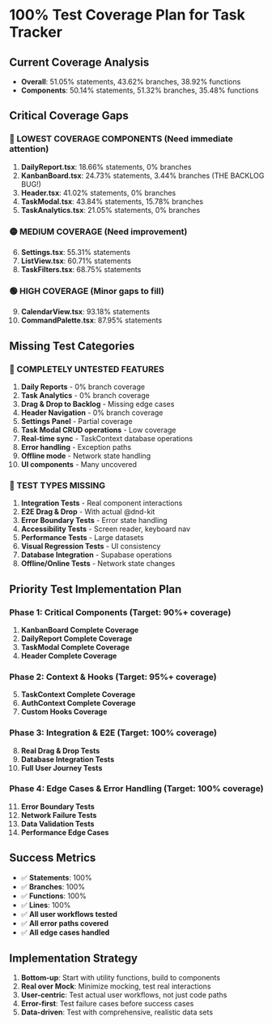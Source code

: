 # 100% Test Coverage Plan for Task Tracker

## Current Coverage Analysis
- **Overall**: 51.05% statements, 43.62% branches, 38.92% functions
- **Components**: 50.14% statements, 51.32% branches, 35.48% functions

## Critical Coverage Gaps

### 🔴 LOWEST COVERAGE COMPONENTS (Need immediate attention)
1. **DailyReport.tsx**: 18.66% statements, 0% branches
2. **KanbanBoard.tsx**: 24.73% statements, 3.44% branches (THE BACKLOG BUG!)
3. **Header.tsx**: 41.02% statements, 0% branches
4. **TaskModal.tsx**: 43.84% statements, 15.78% branches
5. **TaskAnalytics.tsx**: 21.05% statements, 0% branches

### 🟡 MEDIUM COVERAGE (Need improvement)
6. **Settings.tsx**: 55.31% statements
7. **ListView.tsx**: 60.71% statements
8. **TaskFilters.tsx**: 68.75% statements

### 🟢 HIGH COVERAGE (Minor gaps to fill)
9. **CalendarView.tsx**: 93.18% statements
10. **CommandPalette.tsx**: 87.95% statements

## Missing Test Categories

### 🚫 COMPLETELY UNTESTED FEATURES
1. **Daily Reports** - 0% branch coverage
2. **Task Analytics** - 0% branch coverage
3. **Drag & Drop to Backlog** - Missing edge cases
4. **Header Navigation** - 0% branch coverage
5. **Settings Panel** - Partial coverage
6. **Task Modal CRUD operations** - Low coverage
7. **Real-time sync** - TaskContext database operations
8. **Error handling** - Exception paths
9. **Offline mode** - Network state handling
10. **UI components** - Many uncovered

### 🧪 TEST TYPES MISSING
1. **Integration Tests** - Real component interactions
2. **E2E Drag & Drop** - With actual @dnd-kit
3. **Error Boundary Tests** - Error state handling
4. **Accessibility Tests** - Screen reader, keyboard nav
5. **Performance Tests** - Large datasets
6. **Visual Regression Tests** - UI consistency
7. **Database Integration** - Supabase operations
8. **Offline/Online Tests** - Network state changes

## Priority Test Implementation Plan

### Phase 1: Critical Components (Target: 90%+ coverage)
1. **KanbanBoard Complete Coverage**
2. **DailyReport Complete Coverage** 
3. **TaskModal Complete Coverage**
4. **Header Complete Coverage**

### Phase 2: Context & Hooks (Target: 95%+ coverage)
5. **TaskContext Complete Coverage**
6. **AuthContext Complete Coverage** 
7. **Custom Hooks Coverage**

### Phase 3: Integration & E2E (Target: 100% coverage)
8. **Real Drag & Drop Tests**
9. **Database Integration Tests**
10. **Full User Journey Tests**

### Phase 4: Edge Cases & Error Handling (Target: 100% coverage)
11. **Error Boundary Tests**
12. **Network Failure Tests**
13. **Data Validation Tests**
14. **Performance Edge Cases**

## Success Metrics
- ✅ **Statements**: 100%
- ✅ **Branches**: 100% 
- ✅ **Functions**: 100%
- ✅ **Lines**: 100%
- ✅ **All user workflows tested**
- ✅ **All error paths covered**
- ✅ **All edge cases handled**

## Implementation Strategy
1. **Bottom-up**: Start with utility functions, build to components
2. **Real over Mock**: Minimize mocking, test real interactions
3. **User-centric**: Test actual user workflows, not just code paths
4. **Error-first**: Test failure cases before success cases
5. **Data-driven**: Test with comprehensive, realistic data sets